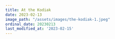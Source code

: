 ```yaml
---
title: At the Kodiak
date: 2023-02-13
image_path: "/assets/images/the-kodiak-1.jpeg"
ordinal_date: 20230213
last_modified_at: '2023-02-15'
---
```


